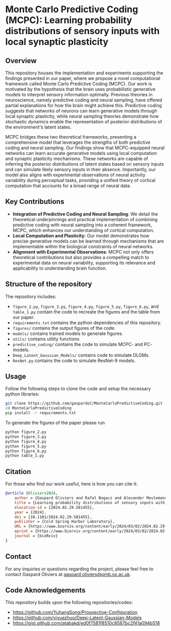 # Monte Carlo Predictive Coding (MCPC): Learning probability distributions of sensory inputs with local synaptic plasticity

## Overview
This repository houses the implementation and experiments supporting the findings presented in our paper, where we propose a novel computational framework called Monte Carlo Predictive Coding (MCPC). Our work is motivated by the hypothesis that the brain uses probabilistic generative models to interpret sensory information optimally. Previous theories in neuroscience, namely predictive coding and neural sampling, have offered partial explanations for how the brain might achieve this. Predictive coding suggests that networks of neurons can learn generative models through local synaptic plasticity, while neural sampling theories demonstrate how stochastic dynamics enable the representation of posterior distributions of the environment's latent states.

MCPC bridges these two theoretical frameworks, presenting a comprehensive model that leverages the strengths of both predictive coding and neural sampling. Our findings show that MCPC-equipped neural networks can learn accurate generative models using local computation and synaptic plasticity mechanisms. These networks are capable of inferring the posterior distributions of latent states based on sensory inputs and can simulate likely sensory inputs in their absence. Importantly, our model also aligns with experimental observations of neural activity variability during perceptual tasks, providing a unified theory of cortical computation that accounts for a broad range of neural data.

## Key Contributions
- **Integration of Predictive Coding and Neural Sampling**: We detail the theoretical underpinnings and practical implementation of combining predictive coding with neural sampling into a coherent framework, MCPC, which enhances our understanding of cortical computation.
- **Local Computation and Plasticity**: Our model demonstrates how precise generative models can be learned through mechanisms that are implementable within the biological constraints of neural networks.
- **Alignment with Experimental Observations**: MCPC not only offers theoretical contributions but also provides a compelling match to experimental data on neural variability, supporting its relevance and applicability to understanding brain function.


## Structure of the repository
The repository includes:
- `figure_2.py`, `figure_3.py`, `figure_4.py`, `figure_5.py`, `figure_6.py`, and `table_1.py` contain the code to recreate the figures and the table from our paper.
- `requirements.txt` contains the python dependencies of this repository.
- `figures/` contains the output figures of the code.
- `models/` contains trained models to generate figures.
- `utils/` contains utility functions
- `predictive_coding/` contains the code to simulate MCPC- and PC- models.
- `Deep_Latent_Gaussian_Models/` contains code to simulate DLGMs.
- `ResNet.py` contains the code to simulate ResNet-9 models.

## Usage
Follow the following steps to clone the code and setup the necessary python libraries:

```bash
git clone https://github.com/gaspardol/MonteCarloPredictiveCoding.git
cd MonteCarloPredictiveCoding
pip install -r requirements.txt
```

To generate the figures of the paper please run

```bash
python figure_2.py
python figure_3.py
python figure_4.py
python figure_5.py
python figure_6.py
python table_1.py
```

## Citation
For those who find our work useful, here is how you can cite it:

```bibtex
@article {Oliviers2024,
	author = {Gaspard Oliviers and Rafal Bogacz and Alexander Meulemans},
	title = {Learning probability distributions of sensory inputs with Monte Carlo Predictive Coding},
	elocation-id = {2024.02.29.581455},
	year = {2024},
	doi = {10.1101/2024.02.29.581455},
	publisher = {Cold Spring Harbor Laboratory},
	URL = {https://www.biorxiv.org/content/early/2024/03/02/2024.02.29.581455},
	eprint = {https://www.biorxiv.org/content/early/2024/03/02/2024.02.29.581455.full.pdf},
	journal = {bioRxiv}
}

```

## Contact
For any inquiries or questions regarding the project, please feel free to contact Gaspard Oliviers at gaspard.oliviers@pmb.ox.ac.uk.

## Code Aknowledgements
This repository builds upon the following repositories/codes:
- https://github.com/YuhangSong/Prospective-Configuration
- https://github.com/yiyuezhuo/Deep-Latent-Gaussian-Models
- https://gist.github.com/atabakd/ed0f7581f8510c8587bc2f41a094b518

